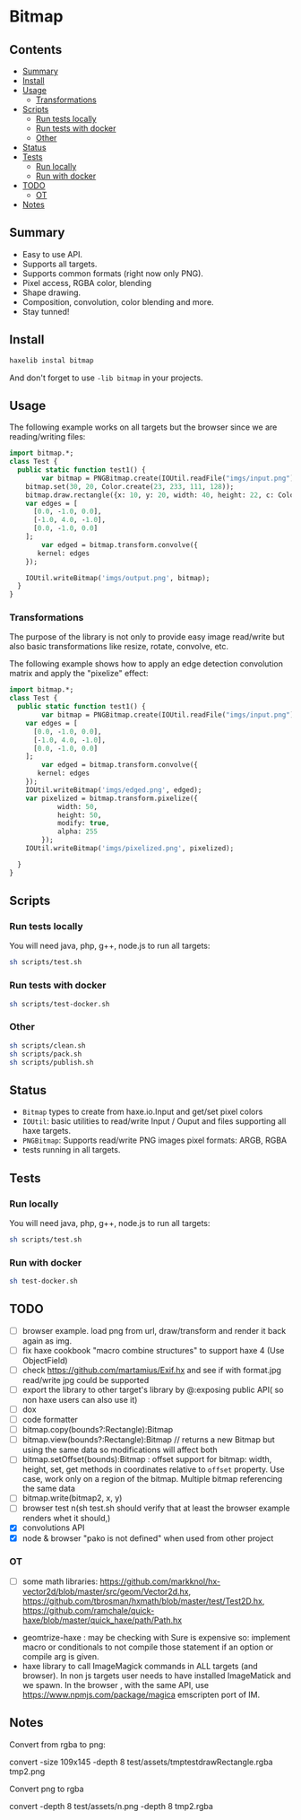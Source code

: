 # Bitmap

## Contents

<!-- toc -->

- [Summary](#summary)
- [Install](#install)
- [Usage](#usage)
  * [Transformations](#transformations)
- [Scripts](#scripts)
  * [Run tests locally](#run-tests-locally)
  * [Run tests with docker](#run-tests-with-docker)
  * [Other](#other)
- [Status](#status)
- [Tests](#tests)
  * [Run locally](#run-locally)
  * [Run with docker](#run-with-docker)
- [TODO](#todo)
  * [OT](#ot)
- [Notes](#notes)

<!-- tocstop -->

## Summary 

 * Easy to use API.
 * Supports all targets.
 * Supports common formats (right now only PNG).
 * Pixel access, RGBA color, blending
 * Shape drawing.
 * Composition, convolution, color blending and more.
 * Stay tunned!

## Install

```sh
haxelib instal bitmap
```

And don't forget to use `-lib bitmap` in your projects.

## Usage


The following example works on all targets but the browser since we are reading/writing files:

```haxe
import bitmap.*;
class Test {
  public static function test1() {
		var bitmap = PNGBitmap.create(IOUtil.readFile("imgs/input.png"));	
    bitmap.set(30, 20, Color.create(23, 233, 111, 128)); 	
    bitmap.draw.rectangle({x: 10, y: 20, width: 40, height: 22, c: Color.create(12, 144, 0, 131), fill: false});
    var edges = [
      [0.0, -1.0, 0.0],
      [-1.0, 4.0, -1.0],
      [0.0, -1.0, 0.0]
    ];
		var edged = bitmap.transform.convolve({
       kernel: edges
    });

    IOUtil.writeBitmap('imgs/output.png', bitmap);
  }
}
```

### Transformations 

The purpose of the library is not only to provide easy image read/write but also basic transformations like resize, rotate, convolve, etc.

The following example shows how to apply an edge detection convolution matrix and apply the "pixelize" effect:


```haxe
import bitmap.*;
class Test {
  public static function test1() {
		var bitmap = PNGBitmap.create(IOUtil.readFile("imgs/input.png"));	
    var edges = [
      [0.0, -1.0, 0.0],
      [-1.0, 4.0, -1.0],
      [0.0, -1.0, 0.0]
    ];
		var edged = bitmap.transform.convolve({
       kernel: edges
    });
    IOUtil.writeBitmap('imgs/edged.png', edged);
    var pixelized = bitmap.transform.pixelize({
			width: 50,
			height: 50,
			modify: true,
			alpha: 255
		});
    IOUtil.writeBitmap('imgs/pixelized.png', pixelized);

  }
}
```

## Scripts

### Run tests locally

You will need java, php, g++, node.js to run all targets:

```sh
sh scripts/test.sh
```

### Run tests with docker

```sh
sh scripts/test-docker.sh
```

### Other

```sh
sh scripts/clean.sh
sh scripts/pack.sh
sh scripts/publish.sh
```

## Status

 * `Bitmap` types to create from haxe.io.Input and get/set pixel colors
 * `IOUtil`: basic utilities to read/write Input / Ouput and files supporting all haxe targets.
 * `PNGBitmap`: Supports read/write PNG images pixel formats: ARGB, RGBA
 * tests running in all targets.

## Tests

### Run locally

You will need java, php, g++, node.js to run all targets:

```sh
sh scripts/test.sh
```

### Run with docker

```sh
sh test-docker.sh
```

## TODO

- [ ] browser example. load png from url, draw/transform and render it back again as img.
- [ ] fix haxe cookbook "macro combine structures" to support haxe 4 (Use ObjectField)
- [ ] check https://github.com/martamius/Exif.hx and see if with format.jpg read/write jpg could be supported
- [ ] export the library to other target's library by @:exposing public API( so non haxe users can also use it)
- [ ] dox
- [ ] code formatter
- [ ] bitmap.copy(bounds?:Rectangle):Bitmap
- [ ] bitmap.view(bounds?:Rectangle):Bitmap // returns a new Bitmap but using the same data so modifications will affect both
- [ ] bitmap.setOffset(bounds):Bitmap : offset support for bitmap: width, height, set, get methods in coordinates relative to `offset` property. Use case, work only on a region of the bitmap. Multiple bitmap referencing the same data
- [ ] bitmap.write(bitmap2, x, y)
- [ ] browser test n(sh test.sh should verify that at least the browser example renders whet it should,)
- [x] convolutions API
- [x] node & browser "pako is not defined" when used from other project
### OT

 * [ ] some math libraries: https://github.com/markknol/hx-vector2d/blob/master/src/geom/Vector2d.hx, https://github.com/tbrosman/hxmath/blob/master/test/Test2D.hx, https://github.com/ramchale/quick-haxe/blob/master/quick_haxe/path/Path.hx
 * geomtrize-haxe : may be checking with Sure is expensive so: implement macro or conditionals to not compile those statement if an option or compile arg is given.
 * haxe library to call ImageMagick commands in ALL targets (and browser). In non js targets user needs to have installed ImageMatick and we spawn. In the browser , with the same API, use https://www.npmjs.com/package/magica emscripten port of IM. 

## Notes

Convert from rgba to png:

convert -size 109x145 -depth 8 test/assets/tmptestdrawRectangle.rgba tmp2.png

Convert png to rgba

convert -depth 8 test/assets/n.png -depth 8 tmp2.rgba

